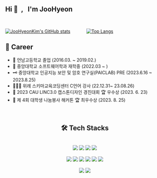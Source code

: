<h2> Hi 👋 &nbsp;,  &nbsp; I'm JooHyeon</h2>

<p align="left">
</p>
<br/>

[![JooHyeonKim's GitHub stats](https://github-readme-stats.vercel.app/api?username=JooHyeonKim&show_icons=true&hide_border=true&theme=shadow_blue)](https://github.com/JooHyeonKim/github-readme-stats) &nbsp;&nbsp;&nbsp;&nbsp;&nbsp;&nbsp;&nbsp;&nbsp;&nbsp;&nbsp;&nbsp; [![Top Langs](https://github-readme-stats.vercel.app/api/top-langs/?username=JooHyeonKim&layout=compact)](https://github.com/JooHyeonKim/github-readme-stats)

##  📃 Career
- 🏫 언남고등학교 졸업 (2016.03. ~ 2019.02.)
- 🏫 중앙대학교 소프트웨어학과 재학중 (2022.03 ~ )
- 🗝️ 중앙대학교 인공지능 보안 및 암호 연구실(PAICLAB) PRE (2023.6.16 ~ 2023.8.25)
- 👩🏻‍🏫 위례 스키마교육코딩센터 C언어 강사 (22.12.31~ 23.08.26)
- 🏅 2023 CAU LINC3.0 캡스톤디자인 경진대회 🏆 우수상 (2023. 6. 23)
- 🏅 제 4회 대학생 나눔봉사 해커톤 🏆 최우수상 (2023. 8. 25)


<br>
<div align=center><h2> 🛠️ Tech Stacks </h2></div>
<br>
<div align=center> 
<img src="https://img.shields.io/badge/JAVA-007396?style=for-the-badge&logo=java&logoColor=white"> <img src="https://img.shields.io/badge/c++-00599C?style=for-the-badge&logo=c%2B%2B&logoColor=white"> <img src="https://img.shields.io/badge/Python-3776AB?style=for-the-badge&logo=Python&logoColor=white">  <img src="https://img.shields.io/badge/C-A8B9CC?style=for-the-badge&logo=c&logoColor=white">  
<br><br>
<img src="https://img.shields.io/badge/Swift-F05138?style=for-the-badge&logo=swift&logoColor=white"> <img src="https://img.shields.io/badge/flutter-49BDA5?style=for-the-badge&logo=flutter&logoColor=white"> <img src="https://img.shields.io/badge/html5-E34F26?style=for-the-badge&logo=html5&logoColor=white"> <img src="https://img.shields.io/badge/css-1572B6?style=for-the-badge&logo=css3&logoColor=white"> <img src="https://img.shields.io/badge/javascript-F7DF1E?style=for-the-badge&logo=javascript&logoColor=black">
<img src="https://img.shields.io/badge/firebase-FFCA28?style=for-the-badge&logo=firebase&logoColor=white">
<br><br>
<img src="https://img.shields.io/badge/github-181717?style=for-the-badge&logo=github&logoColor=white"> <img src="https://img.shields.io/badge/git-F05032?style=for-the-badge&logo=git&logoColor=white">

</div>
